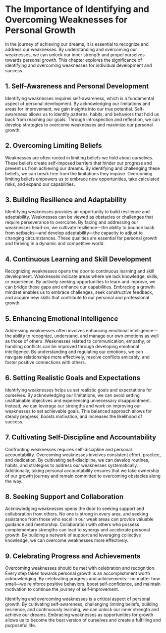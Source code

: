 # The Importance of Identifying and Overcoming Weaknesses for Personal Growth

In the journey of achieving our dreams, it is essential to recognize and address our weaknesses. By understanding and overcoming our weaknesses, we can unlock our inner strength and propel ourselves towards personal growth. This chapter explores the significance of identifying and overcoming weaknesses for individual development and success.

## 1\. Self-Awareness and Personal Development

Identifying weaknesses requires self-awareness, which is a fundamental aspect of personal development. By acknowledging our limitations and areas for improvement, we gain insights into our true potential. Self-awareness allows us to identify patterns, habits, and behaviors that hold us back from reaching our goals. Through introspection and reflection, we can develop strategies to overcome weaknesses and maximize our personal growth.

## 2\. Overcoming Limiting Beliefs

Weaknesses are often rooted in limiting beliefs we hold about ourselves. These beliefs create self-imposed barriers that hinder our progress and prevent us from achieving our dreams. By identifying and challenging these beliefs, we can break free from the limitations they impose. Overcoming limiting beliefs empowers us to embrace new opportunities, take calculated risks, and expand our capabilities.

## 3\. Building Resilience and Adaptability

Identifying weaknesses provides an opportunity to build resilience and adaptability. Weaknesses can be viewed as obstacles or challenges that require perseverance to overcome. By facing and addressing our weaknesses head-on, we cultivate resilience—the ability to bounce back from setbacks—and develop adaptability—the capacity to adjust to changing circumstances. These qualities are essential for personal growth and thriving in a dynamic and competitive world.

## 4\. Continuous Learning and Skill Development

Recognizing weaknesses opens the door to continuous learning and skill development. Weaknesses indicate areas where we lack knowledge, skills, or experience. By actively seeking opportunities to learn and improve, we can bridge these gaps and enhance our capabilities. Embracing a growth mindset enables us to embrace challenges, seek constructive feedback, and acquire new skills that contribute to our personal and professional growth.

## 5\. Enhancing Emotional Intelligence

Addressing weaknesses often involves enhancing emotional intelligence—the ability to recognize, understand, and manage our own emotions as well as those of others. Weaknesses related to communication, empathy, or handling conflicts can be improved through developing emotional intelligence. By understanding and regulating our emotions, we can navigate relationships more effectively, resolve conflicts amicably, and foster positive connections with others.

## 6\. Setting Realistic Goals and Expectations

Identifying weaknesses helps us set realistic goals and expectations for ourselves. By acknowledging our limitations, we can avoid setting unattainable objectives and experiencing unnecessary disappointment. Instead, we can leverage our strengths and work on improving our weaknesses to set achievable goals. This balanced approach allows for steady progress, boosts motivation, and increases the likelihood of success.

## 7\. Cultivating Self-Discipline and Accountability

Confronting weaknesses requires self-discipline and personal accountability. Overcoming weaknesses involves consistent effort, practice, and dedication. By cultivating self-discipline, we can develop routines, habits, and strategies to address our weaknesses systematically. Additionally, taking personal accountability ensures that we take ownership of our growth journey and remain committed to overcoming obstacles along the way.

## 8\. Seeking Support and Collaboration

Acknowledging weaknesses opens the door to seeking support and collaboration from others. No one is strong in every area, and seeking assistance from those who excel in our weak areas can provide valuable guidance and mentorship. Collaboration with others who possess complementary strengths can lead to synergy and accelerate personal growth. By building a network of support and leveraging collective knowledge, we can overcome weaknesses more effectively.

## 9\. Celebrating Progress and Achievements

Overcoming weaknesses should be met with celebration and recognition. Every step taken towards personal growth is an accomplishment worth acknowledging. By celebrating progress and achievements—no matter how small—we reinforce positive behaviors, boost self-confidence, and maintain motivation to continue the journey of self-improvement.

Identifying and overcoming weaknesses is a critical aspect of personal growth. By cultivating self-awareness, challenging limiting beliefs, building resilience, and continuously learning, we can unlock our inner strength and achieve our dreams. Embracing weaknesses as opportunities for growth allows us to become the best version of ourselves and create a fulfilling and purposeful life.
